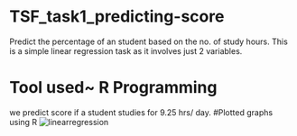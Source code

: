 
# TSF_task1_predicting-score
Predict the percentage of an student based on the no. of study hours.  This is a simple linear regression task as it involves just 2 variables.
# Tool used~ R Programming
we predict score if a student studies for 9.25 hrs/ day.
#Plotted graphs using R
![linearregression](https://user-images.githubusercontent.com/70443251/113501438-a85d5080-9542-11eb-9e9a-d7a57a9e4a27.jpg)

